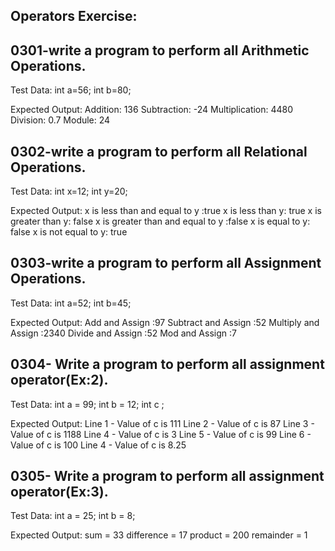 ## Operators Exercise:

## 0301-write a program to perform all Arithmetic Operations.
Test Data:
int a=56;
int b=80;

Expected Output:
 Addition: 136
 Subtraction: -24
 Multiplication: 4480
 Division: 0.7
 Module: 24


## 0302-write a program to perform all Relational Operations.
Test Data:
int x=12;
int y=20;

Expected Output:
x is less than and equal to y :true
x is less than y: true
x is greater than y: false
x is greater than and equal to y :false
x is equal to y: false
x is not equal to y: true


## 0303-write a program to perform all Assignment Operations.
Test Data:
int a=52;
int b=45;

Expected Output:
Add and Assign :97
Subtract and Assign :52
Multiply and Assign :2340
Divide and Assign :52
Mod and Assign :7

## 0304- Write a program to perform all assignment operator(Ex:2).
Test Data:
int a = 99;
int b = 12;
int c ;

Expected Output:
Line 1 - Value of c is 111
Line 2 - Value of c is 87 
Line 3 - Value of c is 1188
Line 4 - Value of c is 3
Line 5 - Value of c is 99
Line 6 - Value of c is 100
Line 4 - Value of c is 8.25

## 0305- Write a program to perform all assignment operator(Ex:3).
Test Data:
int a = 25;
int b = 8;

Expected Output:
sum =  33
difference = 17
product =  200
remainder =  1
